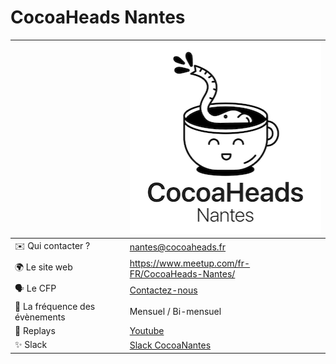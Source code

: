 # CocoaHeads Nantes

|                | ![logo](logo.png)                                            |
| -------------- | ------------------------------------------------------------ |
| ✉️ Qui contacter ? | [nantes@cocoaheads.fr](mailto:nantes@cocoaheads.fr) |
| 🌍 Le site web | https://www.meetup.com/fr-FR/CocoaHeads-Nantes/                |
| 🗣 Le CFP | [Contactez-nous](mailto:nantes@cocoaheads.fr) |
| 📆 La fréquence des évènements | Mensuel / Bi-mensuel |
| 🎥 Replays | [Youtube](https://www.youtube.com/channel/UCujCtihqwPrpEOsuyAVNh3A) |
| ✨ Slack | [Slack CocoaNantes](https://join.slack.com/t/cocoaheadsnantes/shared_invite/zt-6qrs64ee-a4Od9ZND_OCe5reJzPosaQ) |
